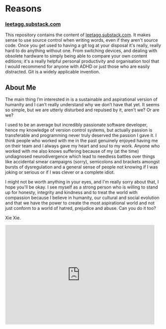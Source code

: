 # Reasons

### [leetagg.substack.com](https://leetagg.substack.com)

This repository contains the content of [leetagg.substack.com](https://leetagg.substack.com). It makes sense to use source control when writing words, even if they aren't source code. Once you get used to having a git log at your disposal it's really, really hard to do anything without one. From switching devices, and dealing with obsolete hardware to simply being able to compare your own content editions; it's a really helpful personal productivity and organisation tool that I would recommend for anyone with ADHD or just those who are easily distracted. Git is a widely applicable invention. 

## About Me

The main thing I’m interested in is a sustainable and aspirational version of humanity and I can’t really understand why we don’t have that yet. It seems so simple, but we are utterly disturbed and repulsed by it, aren't we? Or are we?

I used to be an average but incredibly passionate software developer, hence my knowledge of version control systems, but actually passion is transferable and programming never truly deserved the passion I gave it. I think people who worked with me in the past genuinely enjoyed having me on their team and I always gave my heart and soul to my work. Anyone who worked with me also knows suffering because of my (at the time) undiagnosed neurodivergence which lead to needless battles over things like accidental smear campaigns (sorry), semicolons and brackets amongst bursts of dysregulation and a general sense of people not knowing if I was joking or serious or if I was clever or a complete idiot. 

I might not be worth anything in your eyes, and I'm really sorry about that, I hope you'll be okay. I see myself as a strong person who is willing to stand up for honesty, integrity and kindness and to treat the world with compassion because I believe in humanity, our cultural and social evolution and that we have the power to create the most aspirational world and not just conform to a world of hatred, prejudice and abuse. Can you do it too?

Xie Xie.

<iframe src="https://leetagg.substack.com/embed" width="480" height="320" style="border:1px solid #EEE; background:white;" frameborder="0" scrolling="no"></iframe>

